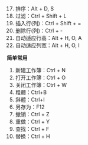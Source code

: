 
17. 排序：Alt + D, S
18. 过滤：Ctrl + Shift + L
19. 插入行(列)：Ctrl + Shift + =
20. 删除行(列)：Ctrl + -
21. 自动适应行高：Alt + H, O, A
22. 自动适应列宽：Alt + H, O, I

**简单常用**
1. 新建工作簿：Ctrl + N
2. 打开工作簿：Ctrl + O
3. 关闭工作簿：Ctrl + W
4. 粗體：Ctrl+B
5. 斜體：Ctrl+I
6. 另存为：F12
7. 撤销：Ctrl + Z
8. 重做：Ctrl + Y
9. 查找：Ctrl + F
10. 替换：Ctrl + H